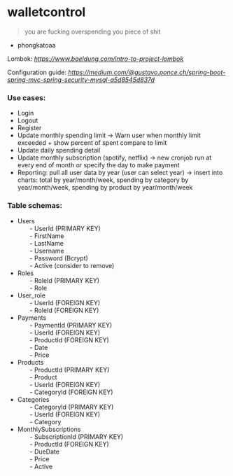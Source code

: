 # walletcontrol
> you are fucking overspending you piece of shit
- phongkatoaa

Lombok: _https://www.baeldung.com/intro-to-project-lombok_

Configuration guide: _https://medium.com/@gustavo.ponce.ch/spring-boot-spring-mvc-spring-security-mysql-a5d8545d837d_

### Use cases:
-	Login
-	Logout
-	Register
-	Update monthly spending limit -> Warn user when monthly limit exceeded + show percent of spent compare to limit
-	Update daily spending detail
-	Update monthly subscription (spotify, netflix) -> new cronjob run at every end of month or specify the day to make payment
-	Reporting: pull all user data by year (user can select year) -> insert into charts: total by year/month/week, spending by category by year/month/week, spending by product by year/month/week

### Table schemas:
-	Users
<br>&nbsp;&nbsp;&nbsp;&nbsp;&nbsp;&nbsp; - UserId (PRIMARY KEY)
<br>&nbsp;&nbsp;&nbsp;&nbsp;&nbsp;&nbsp; - FirstName
<br>&nbsp;&nbsp;&nbsp;&nbsp;&nbsp;&nbsp; - LastName
<br>&nbsp;&nbsp;&nbsp;&nbsp;&nbsp;&nbsp; - Username
<br>&nbsp;&nbsp;&nbsp;&nbsp;&nbsp;&nbsp; - Password (Bcrypt)
<br>&nbsp;&nbsp;&nbsp;&nbsp;&nbsp;&nbsp; - Active (consider to remove)
-	Roles
<br>&nbsp;&nbsp;&nbsp;&nbsp;&nbsp;&nbsp; - RoleId (PRIMARY KEY)
<br>&nbsp;&nbsp;&nbsp;&nbsp;&nbsp;&nbsp; - Role
-	User_role 
<br>&nbsp;&nbsp;&nbsp;&nbsp;&nbsp;&nbsp; - UserId (FOREIGN KEY)
<br>&nbsp;&nbsp;&nbsp;&nbsp;&nbsp;&nbsp; - RoleId (FOREIGN KEY)
-	Payments
<br>&nbsp;&nbsp;&nbsp;&nbsp;&nbsp;&nbsp; - PaymentId (PRIMARY KEY)
<br>&nbsp;&nbsp;&nbsp;&nbsp;&nbsp;&nbsp; - UserId (FOREIGN KEY)
<br>&nbsp;&nbsp;&nbsp;&nbsp;&nbsp;&nbsp; - ProductId (FOREIGN KEY)
<br>&nbsp;&nbsp;&nbsp;&nbsp;&nbsp;&nbsp; - Date
<br>&nbsp;&nbsp;&nbsp;&nbsp;&nbsp;&nbsp; - Price
-	Products
<br>&nbsp;&nbsp;&nbsp;&nbsp;&nbsp;&nbsp; - ProductId (PRIMARY KEY)
<br>&nbsp;&nbsp;&nbsp;&nbsp;&nbsp;&nbsp; - Product
<br>&nbsp;&nbsp;&nbsp;&nbsp;&nbsp;&nbsp; - UserId (FOREIGN KEY)
<br>&nbsp;&nbsp;&nbsp;&nbsp;&nbsp;&nbsp; - CategoryId (FOREIGN KEY)
-	Categories
<br>&nbsp;&nbsp;&nbsp;&nbsp;&nbsp;&nbsp; - CategoryId (PRIMARY KEY)
<br>&nbsp;&nbsp;&nbsp;&nbsp;&nbsp;&nbsp; - UserId (FOREIGN KEY)
<br>&nbsp;&nbsp;&nbsp;&nbsp;&nbsp;&nbsp; - Category
-	MonthlySubscriptions
<br>&nbsp;&nbsp;&nbsp;&nbsp;&nbsp;&nbsp; - SubscriptionId (PRIMARY KEY)
<br>&nbsp;&nbsp;&nbsp;&nbsp;&nbsp;&nbsp; - ProductId (FOREIGN KEY)
<br>&nbsp;&nbsp;&nbsp;&nbsp;&nbsp;&nbsp; - DueDate
<br>&nbsp;&nbsp;&nbsp;&nbsp;&nbsp;&nbsp; - Price
<br>&nbsp;&nbsp;&nbsp;&nbsp;&nbsp;&nbsp; - Active
